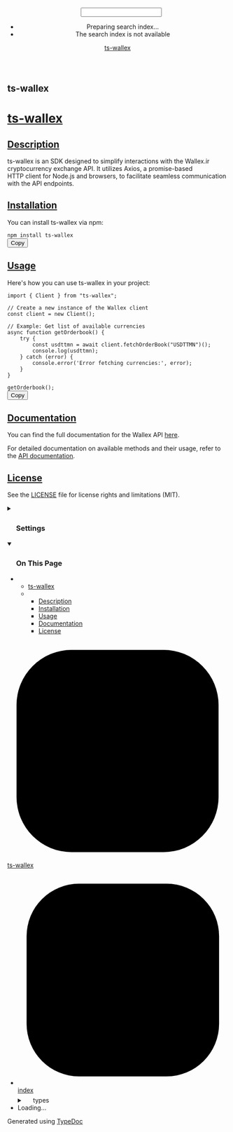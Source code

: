<!DOCTYPE html><html class="default" lang="en"><head><meta charSet="utf-8"/><meta http-equiv="x-ua-compatible" content="IE=edge"/><title>ts-wallex</title><meta name="description" content="Documentation for ts-wallex"/><meta name="viewport" content="width=device-width, initial-scale=1"/><link rel="stylesheet" href="assets/style.css"/><link rel="stylesheet" href="assets/highlight.css"/><script defer src="assets/main.js"></script><script async src="assets/search.js" id="tsd-search-script"></script><script async src="assets/navigation.js" id="tsd-nav-script"></script><style>
@media (prefers-color-scheme: dark) {
  :root {
    --md-sys-color-primary: #b7c4ff;
    --md-sys-color-on-primary: #002682;
    --md-sys-color-primary-container: #0039b5;
    --md-sys-color-on-primary-container: #dce1ff;
    --md-sys-color-secondary: #c2c5dd;
    --md-sys-color-on-secondary: #2b3042;
    --md-sys-color-secondary-container: #424659;
    --md-sys-color-on-secondary-container: #dee1f9;
    --md-sys-color-tertiary: #e4bada;
    --md-sys-color-on-tertiary: #43273f;
    --md-sys-color-tertiary-container: #5c3d56;
    --md-sys-color-on-tertiary-container: #ffd7f5;
    --md-sys-color-error: #ffb4ab;
    --md-sys-color-on-error: #690005;
    --md-sys-color-error-container: #93000a;
    --md-sys-color-on-error-container: #ffb4ab;
    --md-sys-color-background: #1b1b1f;
    --md-sys-color-on-background: #e4e1e6;
    --md-sys-color-surface: #1b1b1f;
    --md-sys-color-on-surface: #e4e1e6;
    --md-sys-color-surface-variant: #45464f;
    --md-sys-color-on-surface-variant: #c6c5d0;
    --md-sys-color-outline: #90909a;
    --md-sys-color-outline-variant: #45464f;
    --md-sys-color-shadow: #000000;
    --md-sys-color-scrim: #000000;
    --md-sys-color-inverse-surface: #e4e1e6;
    --md-sys-color-inverse-on-surface: #303034;
    --md-sys-color-inverse-primary: #2151da;
    --md-sys-color-surface-dim: #131316;
    --md-sys-color-surface-bright: #39393c;
    --md-sys-color-surface-container-lowest: #0e0e11;
    --md-sys-color-surface-container-low: #1b1b1f;
    --md-sys-color-surface-container: #1f1f23;
    --md-sys-color-surface-container-high: #2a2a2d;
    --md-sys-color-surface-container-highest: #343438
  }
}
:root[data-theme="dark"] {
  --md-sys-color-primary: #b7c4ff;
  --md-sys-color-on-primary: #002682;
  --md-sys-color-primary-container: #0039b5;
  --md-sys-color-on-primary-container: #dce1ff;
  --md-sys-color-secondary: #c2c5dd;
  --md-sys-color-on-secondary: #2b3042;
  --md-sys-color-secondary-container: #424659;
  --md-sys-color-on-secondary-container: #dee1f9;
  --md-sys-color-tertiary: #e4bada;
  --md-sys-color-on-tertiary: #43273f;
  --md-sys-color-tertiary-container: #5c3d56;
  --md-sys-color-on-tertiary-container: #ffd7f5;
  --md-sys-color-error: #ffb4ab;
  --md-sys-color-on-error: #690005;
  --md-sys-color-error-container: #93000a;
  --md-sys-color-on-error-container: #ffb4ab;
  --md-sys-color-background: #1b1b1f;
  --md-sys-color-on-background: #e4e1e6;
  --md-sys-color-surface: #1b1b1f;
  --md-sys-color-on-surface: #e4e1e6;
  --md-sys-color-surface-variant: #45464f;
  --md-sys-color-on-surface-variant: #c6c5d0;
  --md-sys-color-outline: #90909a;
  --md-sys-color-outline-variant: #45464f;
  --md-sys-color-shadow: #000000;
  --md-sys-color-scrim: #000000;
  --md-sys-color-inverse-surface: #e4e1e6;
  --md-sys-color-inverse-on-surface: #303034;
  --md-sys-color-inverse-primary: #2151da;
  --md-sys-color-surface-dim: #131316;
  --md-sys-color-surface-bright: #39393c;
  --md-sys-color-surface-container-lowest: #0e0e11;
  --md-sys-color-surface-container-low: #1b1b1f;
  --md-sys-color-surface-container: #1f1f23;
  --md-sys-color-surface-container-high: #2a2a2d;
  --md-sys-color-surface-container-highest: #343438
}

@media (prefers-color-scheme: light) {
  :root {
    --md-sys-color-primary: #2151da;
    --md-sys-color-on-primary: #ffffff;
    --md-sys-color-primary-container: #dce1ff;
    --md-sys-color-on-primary-container: #001551;
    --md-sys-color-secondary: #5a5d72;
    --md-sys-color-on-secondary: #ffffff;
    --md-sys-color-secondary-container: #dee1f9;
    --md-sys-color-on-secondary-container: #171b2c;
    --md-sys-color-tertiary: #75546f;
    --md-sys-color-on-tertiary: #ffffff;
    --md-sys-color-tertiary-container: #ffd7f5;
    --md-sys-color-on-tertiary-container: #2c1229;
    --md-sys-color-error: #ba1a1a;
    --md-sys-color-on-error: #ffffff;
    --md-sys-color-error-container: #ffdad6;
    --md-sys-color-on-error-container: #410002;
    --md-sys-color-background: #fefbff;
    --md-sys-color-on-background: #1b1b1f;
    --md-sys-color-surface: #fefbff;
    --md-sys-color-on-surface: #1b1b1f;
    --md-sys-color-surface-variant: #e2e1ec;
    --md-sys-color-on-surface-variant: #45464f;
    --md-sys-color-outline: #767680;
    --md-sys-color-outline-variant: #c6c5d0;
    --md-sys-color-shadow: #000000;
    --md-sys-color-scrim: #000000;
    --md-sys-color-inverse-surface: #303034;
    --md-sys-color-inverse-on-surface: #f2f0f4;
    --md-sys-color-inverse-primary: #b7c4ff;
    --md-sys-color-surface-dim: #dbd9de;
    --md-sys-color-surface-bright: #fbf8fd;
    --md-sys-color-surface-container-lowest: #ffffff;
    --md-sys-color-surface-container-low: #f5f3f7;
    --md-sys-color-surface-container: #efedf1;
    --md-sys-color-surface-container-high: #eae7ec;
    --md-sys-color-surface-container-highest: #e4e1e6
  }
}
:root[data-theme="light"] {
  --md-sys-color-primary: #2151da;
  --md-sys-color-on-primary: #ffffff;
  --md-sys-color-primary-container: #dce1ff;
  --md-sys-color-on-primary-container: #001551;
  --md-sys-color-secondary: #5a5d72;
  --md-sys-color-on-secondary: #ffffff;
  --md-sys-color-secondary-container: #dee1f9;
  --md-sys-color-on-secondary-container: #171b2c;
  --md-sys-color-tertiary: #75546f;
  --md-sys-color-on-tertiary: #ffffff;
  --md-sys-color-tertiary-container: #ffd7f5;
  --md-sys-color-on-tertiary-container: #2c1229;
  --md-sys-color-error: #ba1a1a;
  --md-sys-color-on-error: #ffffff;
  --md-sys-color-error-container: #ffdad6;
  --md-sys-color-on-error-container: #410002;
  --md-sys-color-background: #fefbff;
  --md-sys-color-on-background: #1b1b1f;
  --md-sys-color-surface: #fefbff;
  --md-sys-color-on-surface: #1b1b1f;
  --md-sys-color-surface-variant: #e2e1ec;
  --md-sys-color-on-surface-variant: #45464f;
  --md-sys-color-outline: #767680;
  --md-sys-color-outline-variant: #c6c5d0;
  --md-sys-color-shadow: #000000;
  --md-sys-color-scrim: #000000;
  --md-sys-color-inverse-surface: #303034;
  --md-sys-color-inverse-on-surface: #f2f0f4;
  --md-sys-color-inverse-primary: #b7c4ff;
  --md-sys-color-surface-dim: #dbd9de;
  --md-sys-color-surface-bright: #fbf8fd;
  --md-sys-color-surface-container-lowest: #ffffff;
  --md-sys-color-surface-container-low: #f5f3f7;
  --md-sys-color-surface-container: #efedf1;
  --md-sys-color-surface-container-high: #eae7ec;
  --md-sys-color-surface-container-highest: #e4e1e6
}
</style><link rel="stylesheet" href="assets/material-style.css"/></head><body><script>document.documentElement.dataset.theme = localStorage.getItem("tsd-theme") || "os"</script><header class="tsd-page-toolbar"><div class="tsd-toolbar-contents container"><div class="table-cell" id="tsd-search" data-base="."><div class="field"><label for="tsd-search-field" class="tsd-widget tsd-toolbar-icon search no-caption"><svg width="16" height="16" viewBox="0 0 16 16" fill="none"><use href="#icon-search"></use></svg></label><input type="text" id="tsd-search-field" aria-label="Search"/></div><div class="field"><div id="tsd-toolbar-links"></div></div><ul class="results"><li class="state loading">Preparing search index...</li><li class="state failure">The search index is not available</li></ul><a href="index.html" class="title">ts-wallex</a></div><div class="table-cell" id="tsd-widgets"><a href="#" class="tsd-widget tsd-toolbar-icon menu no-caption" data-toggle="menu" aria-label="Menu"><svg width="16" height="16" viewBox="0 0 16 16" fill="none"><use href="#icon-menu"></use></svg></a></div></div></header><div class="container container-main"><div class="col-content"><div class="tsd-page-title"><h2>ts-wallex</h2></div><div class="tsd-panel tsd-typography"><a id="md:ts-wallex" class="tsd-anchor"></a><h1><a href="#md:ts-wallex">ts-wallex</a></h1><a id="md:description" class="tsd-anchor"></a><h2><a href="#md:description">Description</a></h2><p>ts-wallex is an SDK designed to simplify interactions with the Wallex.ir <br>cryptocurrency exchange API. It utilizes Axios, a promise-based <br>HTTP client for Node.js and browsers, to facilitate seamless communication <br>with the API endpoints.</p>
<a id="md:installation" class="tsd-anchor"></a><h2><a href="#md:installation">Installation</a></h2><p>You can install ts-wallex via npm:</p>
<pre><code class="language-bash"><span class="hl-0">npm</span><span class="hl-1"> </span><span class="hl-2">install</span><span class="hl-1"> </span><span class="hl-2">ts-wallex</span>
</code><button>Copy</button></pre>
<a id="md:usage" class="tsd-anchor"></a><h2><a href="#md:usage">Usage</a></h2><p>Here&#39;s how you can use ts-wallex in your project:</p>
<pre><code class="language-typescript"><span class="hl-3">import</span><span class="hl-1"> { </span><span class="hl-4">Client</span><span class="hl-1"> } </span><span class="hl-3">from</span><span class="hl-1"> </span><span class="hl-2">&quot;ts-wallex&quot;</span><span class="hl-1">;</span><br/><br/><span class="hl-5">// Create a new instance of the Wallex client</span><br/><span class="hl-6">const</span><span class="hl-1"> </span><span class="hl-7">client</span><span class="hl-1"> = </span><span class="hl-6">new</span><span class="hl-1"> </span><span class="hl-0">Client</span><span class="hl-1">();</span><br/><br/><span class="hl-5">// Example: Get list of available currencies</span><br/><span class="hl-6">async</span><span class="hl-1"> </span><span class="hl-6">function</span><span class="hl-1"> </span><span class="hl-0">getOrderbook</span><span class="hl-1">() {</span><br/><span class="hl-1">    </span><span class="hl-3">try</span><span class="hl-1"> {</span><br/><span class="hl-1">        </span><span class="hl-6">const</span><span class="hl-1"> </span><span class="hl-7">usdttmn</span><span class="hl-1"> = </span><span class="hl-3">await</span><span class="hl-1"> </span><span class="hl-4">client</span><span class="hl-1">.</span><span class="hl-0">fetchOrderBook</span><span class="hl-1">(</span><span class="hl-2">&quot;USDTTMN&quot;</span><span class="hl-1">)();</span><br/><span class="hl-1">        </span><span class="hl-4">console</span><span class="hl-1">.</span><span class="hl-0">log</span><span class="hl-1">(</span><span class="hl-4">usdttmn</span><span class="hl-1">);</span><br/><span class="hl-1">    } </span><span class="hl-3">catch</span><span class="hl-1"> (</span><span class="hl-4">error</span><span class="hl-1">) {</span><br/><span class="hl-1">        </span><span class="hl-4">console</span><span class="hl-1">.</span><span class="hl-0">error</span><span class="hl-1">(</span><span class="hl-2">&#39;Error fetching currencies:&#39;</span><span class="hl-1">, </span><span class="hl-4">error</span><span class="hl-1">);</span><br/><span class="hl-1">    }</span><br/><span class="hl-1">}</span><br/><br/><span class="hl-0">getOrderbook</span><span class="hl-1">();</span>
</code><button>Copy</button></pre>
<a id="md:documentation" class="tsd-anchor"></a><h2><a href="#md:documentation">Documentation</a></h2><p>You can find the full documentation for the Wallex API <a href="https://api-docs.wallex.ir">here</a>.</p>
<p>For detailed documentation on available methods and their usage, refer to the <a href="https://api-docs.wallex.ir">API documentation</a>.</p>
<a id="md:license" class="tsd-anchor"></a><h2><a href="#md:license">License</a></h2><p>See the <a href="LICENSE">LICENSE</a> file for license rights and limitations (MIT).</p>
</div></div><div class="col-sidebar"><div class="page-menu"><div class="tsd-navigation settings"><details class="tsd-index-accordion"><summary class="tsd-accordion-summary"><h3><svg width="20" height="20" viewBox="0 0 24 24" fill="none"><use href="#icon-chevronDown"></use></svg>Settings</h3></summary><div class="tsd-accordion-details"><div class="tsd-filter-visibility"><h4 class="uppercase">Member Visibility</h4><form><ul id="tsd-filter-options"><li class="tsd-filter-item"><label class="tsd-filter-input"><input type="checkbox" id="tsd-filter-protected" name="protected"/><svg width="32" height="32" viewBox="0 0 32 32" aria-hidden="true"><rect class="tsd-checkbox-background" width="30" height="30" x="1" y="1" rx="6" fill="none"></rect><path class="tsd-checkbox-checkmark" d="M8.35422 16.8214L13.2143 21.75L24.6458 10.25" stroke="none" stroke-width="3.5" stroke-linejoin="round" fill="none"></path></svg><span>Protected</span></label></li><li class="tsd-filter-item"><label class="tsd-filter-input"><input type="checkbox" id="tsd-filter-private" name="private"/><svg width="32" height="32" viewBox="0 0 32 32" aria-hidden="true"><rect class="tsd-checkbox-background" width="30" height="30" x="1" y="1" rx="6" fill="none"></rect><path class="tsd-checkbox-checkmark" d="M8.35422 16.8214L13.2143 21.75L24.6458 10.25" stroke="none" stroke-width="3.5" stroke-linejoin="round" fill="none"></path></svg><span>Private</span></label></li><li class="tsd-filter-item"><label class="tsd-filter-input"><input type="checkbox" id="tsd-filter-inherited" name="inherited" checked/><svg width="32" height="32" viewBox="0 0 32 32" aria-hidden="true"><rect class="tsd-checkbox-background" width="30" height="30" x="1" y="1" rx="6" fill="none"></rect><path class="tsd-checkbox-checkmark" d="M8.35422 16.8214L13.2143 21.75L24.6458 10.25" stroke="none" stroke-width="3.5" stroke-linejoin="round" fill="none"></path></svg><span>Inherited</span></label></li><li class="tsd-filter-item"><label class="tsd-filter-input"><input type="checkbox" id="tsd-filter-external" name="external"/><svg width="32" height="32" viewBox="0 0 32 32" aria-hidden="true"><rect class="tsd-checkbox-background" width="30" height="30" x="1" y="1" rx="6" fill="none"></rect><path class="tsd-checkbox-checkmark" d="M8.35422 16.8214L13.2143 21.75L24.6458 10.25" stroke="none" stroke-width="3.5" stroke-linejoin="round" fill="none"></path></svg><span>External</span></label></li></ul></form></div><div class="tsd-theme-toggle"><h4 class="uppercase">Theme</h4><select id="tsd-theme"><option value="os">OS</option><option value="light">Light</option><option value="dark">Dark</option></select></div></div></details></div><details open class="tsd-index-accordion tsd-page-navigation"><summary class="tsd-accordion-summary"><h3><svg width="20" height="20" viewBox="0 0 24 24" fill="none"><use href="#icon-chevronDown"></use></svg>On This Page</h3></summary><div class="tsd-accordion-details"><ul><li><ul><li><a href="#md:ts-wallex"><span>ts-<wbr/>wallex</span></a></li><li><ul><li><a href="#md:description"><span>Description</span></a></li><li><a href="#md:installation"><span>Installation</span></a></li><li><a href="#md:usage"><span>Usage</span></a></li><li><a href="#md:documentation"><span>Documentation</span></a></li><li><a href="#md:license"><span>License</span></a></li></ul></li></ul></li></ul></div></details></div><div class="site-menu"><nav class="tsd-navigation"><a href="index.html" class="current"><svg class="tsd-kind-icon" viewBox="0 0 24 24"><use href="#icon-1"></use></svg><span>ts-wallex</span></a><ul class="tsd-small-nested-navigation" id="tsd-nav-container" data-base="."><li><a href="modules/index.html"><svg class="tsd-kind-icon" viewBox="0 0 24 24"><use href="#icon-2"></use></svg>index</a></li><details class="tsd-index-accordion" data-key="types"><summary class="tsd-accordion-summary"><svg width="20" height="20" viewBox="0 0 24 24" fill="none"><use href="#icon-chevronDown"></use></svg><span>types</span></summary><div class="tsd-accordion-details"><ul class="tsd-nested-navigation"><li><a href="modules/types_base.html"><svg class="tsd-kind-icon" viewBox="0 0 24 24"><use href="#icon-2"></use></svg>base</a></li><li><a href="modules/types_index.html"><svg class="tsd-kind-icon" viewBox="0 0 24 24"><use href="#icon-2"></use></svg>index</a></li><details class="tsd-index-accordion" data-key="types$responses"><summary class="tsd-accordion-summary"><svg width="20" height="20" viewBox="0 0 24 24" fill="none"><use href="#icon-chevronDown"></use></svg><span>responses</span></summary><div class="tsd-accordion-details"><ul class="tsd-nested-navigation"><details class="tsd-index-accordion" data-key="types$responses$account"><summary class="tsd-accordion-summary"><svg width="20" height="20" viewBox="0 0 24 24" fill="none"><use href="#icon-chevronDown"></use></svg><span>account</span></summary><div class="tsd-accordion-details"><ul class="tsd-nested-navigation"><li><a href="modules/types_responses_account_balances.html"><svg class="tsd-kind-icon" viewBox="0 0 24 24"><use href="#icon-2"></use></svg>balances</a></li><li><a href="modules/types_responses_account_cardNumbers.html"><svg class="tsd-kind-icon" viewBox="0 0 24 24"><use href="#icon-2"></use></svg>cardNumbers</a></li><li><a href="modules/types_responses_account_cryptoDeposit.html"><svg class="tsd-kind-icon" viewBox="0 0 24 24"><use href="#icon-2"></use></svg>cryptoDeposit</a></li><li><a href="modules/types_responses_account_cryptoWithdrawal.html"><svg class="tsd-kind-icon" viewBox="0 0 24 24"><use href="#icon-2"></use></svg>cryptoWithdrawal</a></li><li><a href="modules/types_responses_account_fees.html"><svg class="tsd-kind-icon" viewBox="0 0 24 24"><use href="#icon-2"></use></svg>fees</a></li><li><a href="modules/types_responses_account_ibans.html"><svg class="tsd-kind-icon" viewBox="0 0 24 24"><use href="#icon-2"></use></svg>ibans</a></li><li><a href="modules/types_responses_account_index.html"><svg class="tsd-kind-icon" viewBox="0 0 24 24"><use href="#icon-2"></use></svg>index</a></li><li><a href="modules/types_responses_account_moneyWithdrawal.html"><svg class="tsd-kind-icon" viewBox="0 0 24 24"><use href="#icon-2"></use></svg>moneyWithdrawal</a></li><li><a href="modules/types_responses_account_profile.html"><svg class="tsd-kind-icon" viewBox="0 0 24 24"><use href="#icon-2"></use></svg>profile</a></li><li><a href="modules/types_responses_account_trades.html"><svg class="tsd-kind-icon" viewBox="0 0 24 24"><use href="#icon-2"></use></svg>trades</a></li></ul></div></details><li><a href="modules/types_responses_index.html"><svg class="tsd-kind-icon" viewBox="0 0 24 24"><use href="#icon-2"></use></svg>index</a></li><details class="tsd-index-accordion" data-key="types$responses$market"><summary class="tsd-accordion-summary"><svg width="20" height="20" viewBox="0 0 24 24" fill="none"><use href="#icon-chevronDown"></use></svg><span>market</span></summary><div class="tsd-accordion-details"><ul class="tsd-nested-navigation"><li><a href="modules/types_responses_market_currenciesStats.html"><svg class="tsd-kind-icon" viewBox="0 0 24 24"><use href="#icon-2"></use></svg>currenciesStats</a></li><li><a href="modules/types_responses_market_index.html"><svg class="tsd-kind-icon" viewBox="0 0 24 24"><use href="#icon-2"></use></svg>index</a></li><li><a href="modules/types_responses_market_marketsStats.html"><svg class="tsd-kind-icon" viewBox="0 0 24 24"><use href="#icon-2"></use></svg>marketsStats</a></li></ul></div></details></ul></div></details></ul></div></details><li>Loading...</li></ul></nav></div></div></div><div class="tsd-generator"><p>Generated using <a href="https://typedoc.org/" target="_blank">TypeDoc</a></p></div><div class="overlay"></div><svg style="display: none"><g id="icon-1"><rect fill="var(--color-icon-background)" stroke="var(--color-ts-module)" stroke-width="1.5" x="1" y="1" width="22" height="22" rx="6"></rect><path d="M9.162 16V7.24H10.578L11.514 10.072C11.602 10.328 11.674 10.584 11.73 10.84C11.794 11.088 11.842 11.28 11.874 11.416C11.906 11.28 11.954 11.088 12.018 10.84C12.082 10.584 12.154 10.324 12.234 10.06L13.122 7.24H14.538V16H13.482V12.82C13.482 12.468 13.49 12.068 13.506 11.62C13.53 11.172 13.558 10.716 13.59 10.252C13.622 9.78 13.654 9.332 13.686 8.908C13.726 8.476 13.762 8.1 13.794 7.78L12.366 12.16H11.334L9.894 7.78C9.934 8.092 9.97 8.456 10.002 8.872C10.042 9.28 10.078 9.716 10.11 10.18C10.142 10.636 10.166 11.092 10.182 11.548C10.206 12.004 10.218 12.428 10.218 12.82V16H9.162Z" fill="var(--color-text)"></path></g><g id="icon-2"><rect fill="var(--color-icon-background)" stroke="var(--color-ts-module)" stroke-width="1.5" x="1" y="1" width="22" height="22" rx="6"></rect><path d="M9.162 16V7.24H10.578L11.514 10.072C11.602 10.328 11.674 10.584 11.73 10.84C11.794 11.088 11.842 11.28 11.874 11.416C11.906 11.28 11.954 11.088 12.018 10.84C12.082 10.584 12.154 10.324 12.234 10.06L13.122 7.24H14.538V16H13.482V12.82C13.482 12.468 13.49 12.068 13.506 11.62C13.53 11.172 13.558 10.716 13.59 10.252C13.622 9.78 13.654 9.332 13.686 8.908C13.726 8.476 13.762 8.1 13.794 7.78L12.366 12.16H11.334L9.894 7.78C9.934 8.092 9.97 8.456 10.002 8.872C10.042 9.28 10.078 9.716 10.11 10.18C10.142 10.636 10.166 11.092 10.182 11.548C10.206 12.004 10.218 12.428 10.218 12.82V16H9.162Z" fill="var(--color-text)"></path></g><g id="icon-4"><rect fill="var(--color-icon-background)" stroke="var(--color-ts-namespace)" stroke-width="1.5" x="1" y="1" width="22" height="22" rx="6"></rect><path d="M9.33 16V7.24H10.77L13.446 14.74C13.43 14.54 13.41 14.296 13.386 14.008C13.37 13.712 13.354 13.404 13.338 13.084C13.33 12.756 13.326 12.448 13.326 12.16V7.24H14.37V16H12.93L10.266 8.5C10.282 8.692 10.298 8.936 10.314 9.232C10.33 9.52 10.342 9.828 10.35 10.156C10.366 10.476 10.374 10.784 10.374 11.08V16H9.33Z" fill="var(--color-text)"></path></g><g id="icon-8"><rect fill="var(--color-icon-background)" stroke="var(--color-ts-enum)" stroke-width="1.5" x="1" y="1" width="22" height="22" rx="6"></rect><path d="M9.45 16V7.24H14.49V8.224H10.518V10.936H14.07V11.908H10.518V15.016H14.49V16H9.45Z" fill="var(--color-text)"></path></g><g id="icon-16"><rect fill="var(--color-icon-background)" stroke="#FF984D" stroke-width="1.5" x="1" y="1" width="22" height="22" rx="12"></rect><path d="M9.354 16V7.24H12.174C12.99 7.24 13.638 7.476 14.118 7.948C14.606 8.412 14.85 9.036 14.85 9.82C14.85 10.604 14.606 11.232 14.118 11.704C13.638 12.168 12.99 12.4 12.174 12.4H10.434V16H9.354ZM10.434 11.428H12.174C12.646 11.428 13.022 11.284 13.302 10.996C13.59 10.7 13.734 10.308 13.734 9.82C13.734 9.324 13.59 8.932 13.302 8.644C13.022 8.356 12.646 8.212 12.174 8.212H10.434V11.428Z" fill="var(--color-text)"></path></g><g id="icon-32"><rect fill="var(--color-icon-background)" stroke="var(--color-ts-variable)" stroke-width="1.5" x="1" y="1" width="22" height="22" rx="6"></rect><path d="M11.106 16L8.85 7.24H9.966L11.454 13.192C11.558 13.608 11.646 13.996 11.718 14.356C11.79 14.708 11.842 14.976 11.874 15.16C11.906 14.976 11.954 14.708 12.018 14.356C12.09 13.996 12.178 13.608 12.282 13.192L13.758 7.24H14.85L12.582 16H11.106Z" fill="var(--color-text)"></path></g><g id="icon-64"><rect fill="var(--color-icon-background)" stroke="var(--color-ts-function)" stroke-width="1.5" x="1" y="1" width="22" height="22" rx="6"></rect><path d="M9.39 16V7.24H14.55V8.224H10.446V11.128H14.238V12.112H10.47V16H9.39Z" fill="var(--color-text)"></path></g><g id="icon-128"><rect fill="var(--color-icon-background)" stroke="var(--color-ts-class)" stroke-width="1.5" x="1" y="1" width="22" height="22" rx="6"></rect><path d="M11.898 16.1201C11.098 16.1201 10.466 15.8961 10.002 15.4481C9.53803 15.0001 9.30603 14.3841 9.30603 13.6001V9.64012C9.30603 8.85612 9.53803 8.24012 10.002 7.79212C10.466 7.34412 11.098 7.12012 11.898 7.12012C12.682 7.12012 13.306 7.34812 13.77 7.80412C14.234 8.25212 14.466 8.86412 14.466 9.64012H13.386C13.386 9.14412 13.254 8.76412 12.99 8.50012C12.734 8.22812 12.37 8.09212 11.898 8.09212C11.426 8.09212 11.054 8.22412 10.782 8.48812C10.518 8.75212 10.386 9.13212 10.386 9.62812V13.6001C10.386 14.0961 10.518 14.4801 10.782 14.7521C11.054 15.0161 11.426 15.1481 11.898 15.1481C12.37 15.1481 12.734 15.0161 12.99 14.7521C13.254 14.4801 13.386 14.0961 13.386 13.6001H14.466C14.466 14.3761 14.234 14.9921 13.77 15.4481C13.306 15.8961 12.682 16.1201 11.898 16.1201Z" fill="var(--color-text)"></path></g><g id="icon-256"><rect fill="var(--color-icon-background)" stroke="var(--color-ts-interface)" stroke-width="1.5" x="1" y="1" width="22" height="22" rx="6"></rect><path d="M9.51 16V15.016H11.298V8.224H9.51V7.24H14.19V8.224H12.402V15.016H14.19V16H9.51Z" fill="var(--color-text)"></path></g><g id="icon-512"><rect fill="var(--color-icon-background)" stroke="#4D7FFF" stroke-width="1.5" x="1" y="1" width="22" height="22" rx="12"></rect><path d="M11.898 16.1201C11.098 16.1201 10.466 15.8961 10.002 15.4481C9.53803 15.0001 9.30603 14.3841 9.30603 13.6001V9.64012C9.30603 8.85612 9.53803 8.24012 10.002 7.79212C10.466 7.34412 11.098 7.12012 11.898 7.12012C12.682 7.12012 13.306 7.34812 13.77 7.80412C14.234 8.25212 14.466 8.86412 14.466 9.64012H13.386C13.386 9.14412 13.254 8.76412 12.99 8.50012C12.734 8.22812 12.37 8.09212 11.898 8.09212C11.426 8.09212 11.054 8.22412 10.782 8.48812C10.518 8.75212 10.386 9.13212 10.386 9.62812V13.6001C10.386 14.0961 10.518 14.4801 10.782 14.7521C11.054 15.0161 11.426 15.1481 11.898 15.1481C12.37 15.1481 12.734 15.0161 12.99 14.7521C13.254 14.4801 13.386 14.0961 13.386 13.6001H14.466C14.466 14.3761 14.234 14.9921 13.77 15.4481C13.306 15.8961 12.682 16.1201 11.898 16.1201Z" fill="var(--color-text)"></path></g><g id="icon-1024"><rect fill="var(--color-icon-background)" stroke="#FF984D" stroke-width="1.5" x="1" y="1" width="22" height="22" rx="12"></rect><path d="M9.354 16V7.24H12.174C12.99 7.24 13.638 7.476 14.118 7.948C14.606 8.412 14.85 9.036 14.85 9.82C14.85 10.604 14.606 11.232 14.118 11.704C13.638 12.168 12.99 12.4 12.174 12.4H10.434V16H9.354ZM10.434 11.428H12.174C12.646 11.428 13.022 11.284 13.302 10.996C13.59 10.7 13.734 10.308 13.734 9.82C13.734 9.324 13.59 8.932 13.302 8.644C13.022 8.356 12.646 8.212 12.174 8.212H10.434V11.428Z" fill="var(--color-text)"></path></g><g id="icon-2048"><rect fill="var(--color-icon-background)" stroke="#FF4DB8" stroke-width="1.5" x="1" y="1" width="22" height="22" rx="12"></rect><path d="M9.162 16V7.24H10.578L11.514 10.072C11.602 10.328 11.674 10.584 11.73 10.84C11.794 11.088 11.842 11.28 11.874 11.416C11.906 11.28 11.954 11.088 12.018 10.84C12.082 10.584 12.154 10.324 12.234 10.06L13.122 7.24H14.538V16H13.482V12.82C13.482 12.468 13.49 12.068 13.506 11.62C13.53 11.172 13.558 10.716 13.59 10.252C13.622 9.78 13.654 9.332 13.686 8.908C13.726 8.476 13.762 8.1 13.794 7.78L12.366 12.16H11.334L9.894 7.78C9.934 8.092 9.97 8.456 10.002 8.872C10.042 9.28 10.078 9.716 10.11 10.18C10.142 10.636 10.166 11.092 10.182 11.548C10.206 12.004 10.218 12.428 10.218 12.82V16H9.162Z" fill="var(--color-text)"></path></g><g id="icon-4096"><rect fill="var(--color-icon-background)" stroke="var(--color-ts-function)" stroke-width="1.5" x="1" y="1" width="22" height="22" rx="6"></rect><path d="M9.39 16V7.24H14.55V8.224H10.446V11.128H14.238V12.112H10.47V16H9.39Z" fill="var(--color-text)"></path></g><g id="icon-8192"><rect fill="var(--color-icon-background)" stroke="#FF984D" stroke-width="1.5" x="1" y="1" width="22" height="22" rx="12"></rect><path d="M9.354 16V7.24H12.174C12.99 7.24 13.638 7.476 14.118 7.948C14.606 8.412 14.85 9.036 14.85 9.82C14.85 10.604 14.606 11.232 14.118 11.704C13.638 12.168 12.99 12.4 12.174 12.4H10.434V16H9.354ZM10.434 11.428H12.174C12.646 11.428 13.022 11.284 13.302 10.996C13.59 10.7 13.734 10.308 13.734 9.82C13.734 9.324 13.59 8.932 13.302 8.644C13.022 8.356 12.646 8.212 12.174 8.212H10.434V11.428Z" fill="var(--color-text)"></path></g><g id="icon-16384"><rect fill="var(--color-icon-background)" stroke="#4D7FFF" stroke-width="1.5" x="1" y="1" width="22" height="22" rx="12"></rect><path d="M11.898 16.1201C11.098 16.1201 10.466 15.8961 10.002 15.4481C9.53803 15.0001 9.30603 14.3841 9.30603 13.6001V9.64012C9.30603 8.85612 9.53803 8.24012 10.002 7.79212C10.466 7.34412 11.098 7.12012 11.898 7.12012C12.682 7.12012 13.306 7.34812 13.77 7.80412C14.234 8.25212 14.466 8.86412 14.466 9.64012H13.386C13.386 9.14412 13.254 8.76412 12.99 8.50012C12.734 8.22812 12.37 8.09212 11.898 8.09212C11.426 8.09212 11.054 8.22412 10.782 8.48812C10.518 8.75212 10.386 9.13212 10.386 9.62812V13.6001C10.386 14.0961 10.518 14.4801 10.782 14.7521C11.054 15.0161 11.426 15.1481 11.898 15.1481C12.37 15.1481 12.734 15.0161 12.99 14.7521C13.254 14.4801 13.386 14.0961 13.386 13.6001H14.466C14.466 14.3761 14.234 14.9921 13.77 15.4481C13.306 15.8961 12.682 16.1201 11.898 16.1201Z" fill="var(--color-text)"></path></g><g id="icon-32768"><rect fill="var(--color-icon-background)" stroke="#FF984D" stroke-width="1.5" x="1" y="1" width="22" height="22" rx="12"></rect><path d="M9.354 16V7.24H12.174C12.99 7.24 13.638 7.476 14.118 7.948C14.606 8.412 14.85 9.036 14.85 9.82C14.85 10.604 14.606 11.232 14.118 11.704C13.638 12.168 12.99 12.4 12.174 12.4H10.434V16H9.354ZM10.434 11.428H12.174C12.646 11.428 13.022 11.284 13.302 10.996C13.59 10.7 13.734 10.308 13.734 9.82C13.734 9.324 13.59 8.932 13.302 8.644C13.022 8.356 12.646 8.212 12.174 8.212H10.434V11.428Z" fill="var(--color-text)"></path></g><g id="icon-65536"><rect fill="var(--color-icon-background)" stroke="var(--color-ts-type-alias)" stroke-width="1.5" x="1" y="1" width="22" height="22" rx="6"></rect><path d="M11.31 16V8.224H8.91V7.24H14.79V8.224H12.39V16H11.31Z" fill="var(--color-text)"></path></g><g id="icon-131072"><rect fill="var(--color-icon-background)" stroke="var(--color-ts-type-alias)" stroke-width="1.5" x="1" y="1" width="22" height="22" rx="6"></rect><path d="M11.31 16V8.224H8.91V7.24H14.79V8.224H12.39V16H11.31Z" fill="var(--color-text)"></path></g><g id="icon-262144"><rect fill="var(--color-icon-background)" stroke="#FF4D4D" stroke-width="1.5" x="1" y="1" width="22" height="22" rx="12"></rect><path d="M8.85 16L11.13 7.24H12.582L14.85 16H13.758L13.182 13.672H10.53L9.954 16H8.85ZM10.746 12.76H12.954L12.282 10.06C12.154 9.548 12.054 9.12 11.982 8.776C11.91 8.432 11.866 8.208 11.85 8.104C11.834 8.208 11.79 8.432 11.718 8.776C11.646 9.12 11.546 9.544 11.418 10.048L10.746 12.76Z" fill="var(--color-text)"></path></g><g id="icon-524288"><rect fill="var(--color-icon-background)" stroke="#FF4D4D" stroke-width="1.5" x="1" y="1" width="22" height="22" rx="12"></rect><path d="M8.85 16L11.13 7.24H12.582L14.85 16H13.758L13.182 13.672H10.53L9.954 16H8.85ZM10.746 12.76H12.954L12.282 10.06C12.154 9.548 12.054 9.12 11.982 8.776C11.91 8.432 11.866 8.208 11.85 8.104C11.834 8.208 11.79 8.432 11.718 8.776C11.646 9.12 11.546 9.544 11.418 10.048L10.746 12.76Z" fill="var(--color-text)"></path></g><g id="icon-1048576"><rect fill="var(--color-icon-background)" stroke="#FF4D4D" stroke-width="1.5" x="1" y="1" width="22" height="22" rx="12"></rect><path d="M8.85 16L11.13 7.24H12.582L14.85 16H13.758L13.182 13.672H10.53L9.954 16H8.85ZM10.746 12.76H12.954L12.282 10.06C12.154 9.548 12.054 9.12 11.982 8.776C11.91 8.432 11.866 8.208 11.85 8.104C11.834 8.208 11.79 8.432 11.718 8.776C11.646 9.12 11.546 9.544 11.418 10.048L10.746 12.76Z" fill="var(--color-text)"></path></g><g id="icon-2097152"><rect fill="var(--color-icon-background)" stroke="var(--color-ts-type-alias)" stroke-width="1.5" x="1" y="1" width="22" height="22" rx="6"></rect><path d="M11.31 16V8.224H8.91V7.24H14.79V8.224H12.39V16H11.31Z" fill="var(--color-text)"></path></g><g id="icon-4194304"><rect fill="var(--color-icon-background)" stroke="#FF4D82" stroke-width="1.5" x="1" y="1" width="22" height="22" rx="12"></rect><path d="M10.354 17V8.24H13.066C13.586 8.24 14.042 8.348 14.434 8.564C14.826 8.772 15.13 9.064 15.346 9.44C15.562 9.816 15.67 10.256 15.67 10.76C15.67 11.352 15.514 11.86 15.202 12.284C14.898 12.708 14.482 13 13.954 13.16L15.79 17H14.518L12.838 13.28H11.434V17H10.354ZM11.434 12.308H13.066C13.514 12.308 13.874 12.168 14.146 11.888C14.418 11.6 14.554 11.224 14.554 10.76C14.554 10.288 14.418 9.912 14.146 9.632C13.874 9.352 13.514 9.212 13.066 9.212H11.434V12.308Z" fill="var(--color-text)"></path></g><g id="icon-chevronDown"><path d="M4.93896 8.531L12 15.591L19.061 8.531L16.939 6.409L12 11.349L7.06098 6.409L4.93896 8.531Z" fill="var(--color-text)"></path></g><g id="icon-chevronSmall"><path d="M1.5 5.50969L8 11.6609L14.5 5.50969L12.5466 3.66086L8 7.96494L3.45341 3.66086L1.5 5.50969Z" fill="var(--color-text)"></path></g><g id="icon-menu"><rect x="1" y="3" width="14" height="2" fill="var(--color-text)"></rect><rect x="1" y="7" width="14" height="2" fill="var(--color-text)"></rect><rect x="1" y="11" width="14" height="2" fill="var(--color-text)"></rect></g><g id="icon-search"><path d="M15.7824 13.833L12.6666 10.7177C12.5259 10.5771 12.3353 10.499 12.1353 10.499H11.6259C12.4884 9.39596 13.001 8.00859 13.001 6.49937C13.001 2.90909 10.0914 0 6.50048 0C2.90959 0 0 2.90909 0 6.49937C0 10.0896 2.90959 12.9987 6.50048 12.9987C8.00996 12.9987 9.39756 12.4863 10.5008 11.6239V12.1332C10.5008 12.3332 10.5789 12.5238 10.7195 12.6644L13.8354 15.7797C14.1292 16.0734 14.6042 16.0734 14.8948 15.7797L15.7793 14.8954C16.0731 14.6017 16.0731 14.1267 15.7824 13.833ZM6.50048 10.499C4.29094 10.499 2.50018 8.71165 2.50018 6.49937C2.50018 4.29021 4.28781 2.49976 6.50048 2.49976C8.71001 2.49976 10.5008 4.28708 10.5008 6.49937C10.5008 8.70852 8.71314 10.499 6.50048 10.499Z" fill="var(--color-text)"></path></g><g id="icon-anchor"><g stroke-width="2" stroke="currentColor" fill="none" stroke-linecap="round" stroke-linejoin="round"><path stroke="none" d="M0 0h24v24H0z" fill="none"></path><path d="M10 14a3.5 3.5 0 0 0 5 0l4 -4a3.5 3.5 0 0 0 -5 -5l-.5 .5"></path><path d="M14 10a3.5 3.5 0 0 0 -5 0l-4 4a3.5 3.5 0 0 0 5 5l.5 -.5"></path></g></g></svg><script>
          try {
            const generateLinkElement = document.querySelector(".tsd-generator a");
            const link = document.createElement("a");
            Object.assign(link, {
              href: "https://github.com/dmnsgn/typedoc-material-theme",
              target: "_blank",
              rel: "noreferrer",
              innerText: "typedoc-material-theme."
            });
            generateLinkElement.insertAdjacentElement("afterend", link);
            generateLinkElement.insertAdjacentText("afterend", " with ");
          } catch (error) {

          }
        </script></body></html>